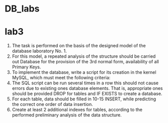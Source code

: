 # DB_labs

# lab3

1. The task is performed on the basis of the designed model of the database
laboratory No. 1.
2. For this model, a repeated analysis of the structure should be carried out
Database for the provision of the 3rd normal form, availability
of all Primary Keys.
3. To implement the database, write a script for its creation in the kernel
MySQL, which must meet the following criteria:
4. The SQL script can be run several times in a row
this should not cause errors due to existing ones
database elements. That is, appropriate ones should be provided
DROP for tables and IF EXISTS to create a database.
5. For each table, data should be filled in
10-15 INSERT, while predicting the correct one
order of data insertion.
6. Create at least 2 additional indexes for tables,
according to the performed preliminary analysis of the data structure.
